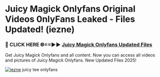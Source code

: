 # Juicy Magick Onlyfans Original Videos 0nlyFans Leaked - Files Updated! (iezne)

<h3>🔴 CLICK HERE 🌐==►► <a href="https://tinyurl.com/x26r9saj" rel="nofollow">Juicy Magick Onlyfans Updated Files</a></h3>

Get Juicy Magick Onlyfans and all content. Now you can access all videos and pictures of Juicy Magick Onlyfans. New Updated Files 2025!

[![iezne](https://i.imgur.com/LkgZPqh.gif)](https://tinyurl.com/x26r9saj)
juicy tee onlyfans